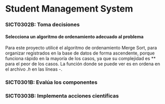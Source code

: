 # Student Management System

### SICT0302B: Toma decisiones

#### Selecciona un algoritmo de ordenamiento adecuado al problema

Para este proyecto utilicé el algoritmo de ordenamiento Merge Sort, para organizar  registrados en la base de datos de forma ascendente, porque funciona rápido en la mayoría de los casos, ya que su complejidad es ** para el peor de los casos. La función donde se puede ver es en ordena en el archivo *.h* en las líneas -.

### SICT0301B: Evalúa los componentes

### SICT0303B: Implementa acciones científicas
